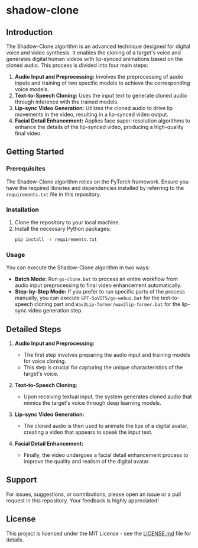 # shadow-clone

## Introduction

The Shadow-Clone algorithm is an advanced technique designed for digital voice and video synthesis. It enables the cloning of a target's voice and generates digital human videos with lip-synced animations based on the cloned audio. This process is divided into four main steps:

1. **Audio Input and Preprocessing:** Involves the preprocessing of audio inputs and training of two specific models to achieve the corresponding voice models.
2. **Text-to-Speech Cloning:** Uses the input text to generate cloned audio through inference with the trained models.
3. **Lip-sync Video Generation:** Utilizes the cloned audio to drive lip movements in the video, resulting in a lip-synced video output.
4. **Facial Detail Enhancement:** Applies face super-resolution algorithms to enhance the details of the lip-synced video, producing a high-quality final video.

## Getting Started

### Prerequisites

The Shadow-Clone algorithm relies on the PyTorch framework. Ensure you have the required libraries and dependencies installed by referring to the `requirements.txt` file in this repository.

### Installation

1. Clone the repository to your local machine.
2. Install the necessary Python packages:
   ```bash
   pip install -r requirements.txt
   ```

### Usage

You can execute the Shadow-Clone algorithm in two ways:

- **Batch Mode:** Run `go-clone.bat` to process an entire workflow from audio input preprocessing to final video enhancement automatically.
- **Step-by-Step Mode:** If you prefer to run specific parts of the process manually, you can execute `GPT-SoVITS/go-webui.bat` for the text-to-speech cloning part and `Wav2Lip-former/wav2lip-former.bat` for the lip-sync video generation step.

## Detailed Steps

1. **Audio Input and Preprocessing:**
   - The first step involves preparing the audio input and training models for voice cloning.
   - This step is crucial for capturing the unique characteristics of the target's voice.

2. **Text-to-Speech Cloning:**
   - Upon receiving textual input, the system generates cloned audio that mimics the target's voice through deep learning models.

3. **Lip-sync Video Generation:**
   - The cloned audio is then used to animate the lips of a digital avatar, creating a video that appears to speak the input text.

4. **Facial Detail Enhancement:**
   - Finally, the video undergoes a facial detail enhancement process to improve the quality and realism of the digital avatar.

## Support

For issues, suggestions, or contributions, please open an issue or a pull request in this repository. Your feedback is highly appreciated!

## License

This project is licensed under the MIT License - see the [LICENSE.md](LICENSE) file for details.

